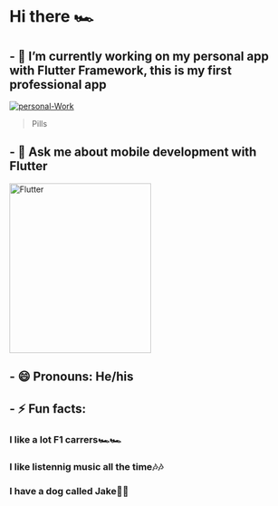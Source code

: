 # Hi there 🏎


<!-- **Sam200018/Sam200018** is a ✨ _special_ ✨ repository because its `README.md` (this file) appears on your GitHub profile.

Here are some ideas to get you started:
 -->
## - 🔭 I’m currently working on my personal app with Flutter Framework, this is my first professional app

<a href="https://ibb.co/S5Q3bh4"><img src="https://i.ibb.co/pbWLctB/personal-Work.png" alt="personal-Work" border="0"></a>

> Pills

<!-- - 🌱 I’m currently learning 
- 👯 I’m looking to collaborate on ...
- 🤔 I’m looking for help with ...-->
## - 💬 Ask me about mobile development with Flutter
<img src="https://flutter.dev/assets/images/shared/brand/flutter/logo/flutter-lockup.png" alt="Flutter" border="0" width="250" height="300">
<!--- 📫 How to reach me: ...-->

## - 😄 Pronouns: He/his

## - ⚡ Fun facts:
   ### I like a lot F1 carrers🏎🏎

   ### I like listennig music all the time🎶🎶

   ### I have a dog called Jake🐾🐾
